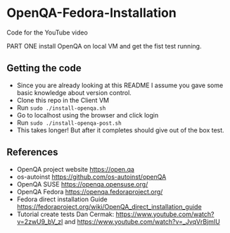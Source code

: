 # OpenQA-Fedora-Installation
Code for the YouTube video 

PART ONE install OpenQA on local VM and get the fist test running. 

## Getting the code

- Since you are already looking at this README I assume you gave some basic knowledge about version control.
- Clone this repo in the Client VM
- Run ```sudo ./install-openqa.sh```
- Go to localhost using the browser and click login
- Run ```sudo ./install-openqa-post.sh``` 
- This takes longer! But after it completes should give out of the box test.

## References 
- OpenQA project website https://open.qa
- os-autoinst https://github.com/os-autoinst/openQA
- OpenQA SUSE https://openqa.opensuse.org/
- OpenQA Fedora https://openqa.fedoraproject.org/
- Fedora direct installation Guide https://fedoraproject.org/wiki/OpenQA_direct_installation_guide
- Tutorial create tests Dan Cermak: https://www.youtube.com/watch?v=2zwU9_bV_zI and https://www.youtube.com/watch?v=_JvqVrBjmIU



